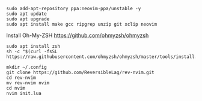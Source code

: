 ```
sudo add-apt-repository ppa:neovim-ppa/unstable -y
sudo apt update
sudo apt upgrade
sudo apt install make gcc ripgrep unzip git xclip neovim
```
Install Oh-My-ZSH
https://github.com/ohmyzsh/ohmyzsh
```
sudo apt install zsh
sh -c "$(curl -fsSL https://raw.githubusercontent.com/ohmyzsh/ohmyzsh/master/tools/install.sh)"
```

```
mkdir ~/.config
git clone https://github.com/ReversibleLag/rev-nvim.git
cd rev-nvim
mv rev-nvim nvim
cd nvim
nvim init.lua
```

